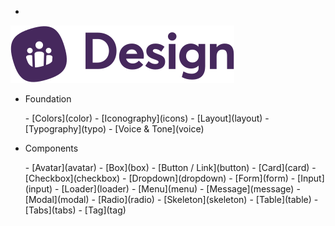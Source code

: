 - <a href="/" class="docsify-logo">
![](media/biings-ds-logo.svg ':no-zoom')
</a>

- <span class="subtitle is-size-7 has-text-grey has-text-weight-medium is-uppercase">Foundation</span>
<div class="menu is-small"><ul class="menu-list">
- [Colors](color)
- [Iconography](icons)
- [Layout](layout)
<!-- - [Rules](rules) -->
- [Typography](typo)
- [Voice & Tone](voice)
</ul></div>
  
- <span class="subtitle is-size-7 has-text-grey has-text-weight-medium is-uppercase">Components</span>
<div class="menu is-small"><ul class="menu-list">
- [Avatar](avatar)
- [Box](box)
- [Button / Link](button)
- [Card](card)
- [Checkbox](checkbox)
- [Dropdown](dropdown)
<!-- - [Illustration](illustration) -->
- [Form](form)
- [Input](input)
- [Loader](loader)
- [Menu](menu)
- [Message](message)
- [Modal](modal)
- [Radio](radio)
- [Skeleton](skeleton)
- [Table](table)
- [Tabs](tabs)
- [Tag](tag)
</ul></div>